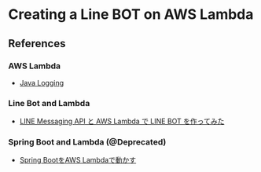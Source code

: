 # Creating a Line BOT on AWS Lambda

## References 

### AWS Lambda

- [Java Logging](http://docs.aws.amazon.com/lambda/latest/dg/java-logging.html)

### Line Bot and Lambda

- [LINE Messaging API と AWS Lambda で LINE BOT を作ってみた](http://www.kazuweb.asia/aws/lambda/chatbot)

### Spring Boot and Lambda (@Deprecated)

- [Spring BootをAWS Lambdaで動かす](http://dev.classmethod.jp/server-side/java/spring-boot-aws-lambda-handler-appliation-context/)
